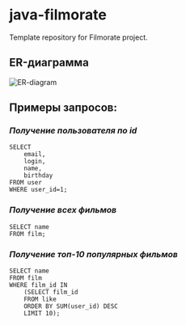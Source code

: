 # java-filmorate
Template repository for Filmorate project.
## ER-диаграмма 
![ER-diagram](https://wampi.ru/image/RKmDDNa)
## Примеры запросов:
### *Получение пользователя по id*

    SELECT
        email,
        login,
        name,
        birthday
    FROM user
    WHERE user_id=1;
### *Получение всех фильмов*

    SELECT name
    FROM film;
### *Получение топ-10 популярных фильмов*
    
    SELECT name
    FROM film
    WHERE film_id IN
        (SELECT film_id
        FROM like
        ORDER BY SUM(user_id) DESC
        LIMIT 10);
